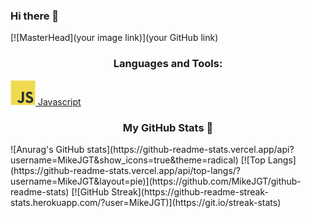 ### Hi there 👋

<!--
**MikeJGT/MikeJGT** is a ✨ _special_ ✨ repository because its `README.md` (this file) appears on your GitHub profile.

Here are some ideas to get you started:

- 🔭 I’m currently working on ...
- 🌱 I’m currently learning ...
- 👯 I’m looking to collaborate on ...
- 🤔 I’m looking for help with ...
- 💬 Ask me about ...
- 📫 How to reach me: ...
- 😄 Pronouns: ...
- ⚡ Fun fact: ...
-->
<!--Header image:-->
[![MasterHead](your image link)](your GitHub link)

<!--Lenguajes -->
<h3 align="center">Languages and Tools:</h3>
<p align="left"> <a href="https://www.javascript.com/" target="_blank"> <img src="https://github.com/devicons/devicon/blob/master/icons/javascript/javascript-original.svg" alt="c" width="40" height="40"/> Javascript </a> </p>


<h3 align="center"> My GitHub Stats 🔭</h3>
<!--Estadísticas con letra -->
![Anurag's GitHub stats](https://github-readme-stats.vercel.app/api?username=MikeJGT&show_icons=true&theme=radical)
<!--Lenguajes mas usados-->
[![Top Langs](https://github-readme-stats.vercel.app/api/top-langs/?username=MikeJGT&layout=pie)](https://github.com/MikeJGT/github-readme-stats)
<!--Estadísticas fire icon -->
[![GitHub Streak](https://github-readme-streak-stats.herokuapp.com/?user=MikeJGT)](https://git.io/streak-stats)
